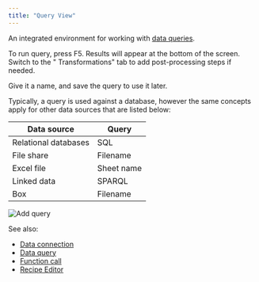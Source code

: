 ```yaml
---
title: "Query View"
---
```


An integrated environment for working with [data queries](data-query.md).

To run query, press F5. Results will appear at the bottom of the screen. Switch to the "
Transformations" tab to add post-processing steps if needed.

Give it a name, and save the query to use it later.

Typically, a query is used against a database, however the same concepts apply for other data sources that are listed
below:

| Data source          | Query      |
|----------------------|------------|
| Relational databases | SQL        |
| File share           | Filename   |
| Excel file           | Sheet name |
| Linked data          | SPARQL     |
| Box                  | Filename   |

![Add query](../uploads/gifs/query-add.gif "Add query")

See also:

* [Data connection](data-connection.md)
* [Data query](data-query.md)
* [Function call](../datagrok/functions/function-call.md)
* [Recipe Editor](../transform/recipe-editor.md)
